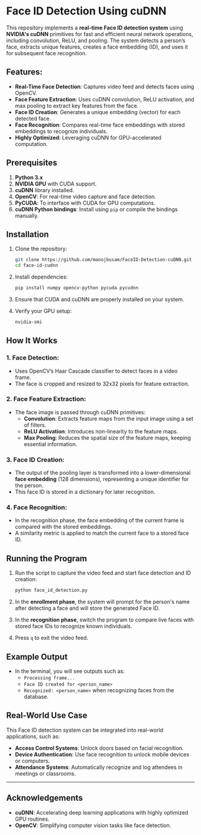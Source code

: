 # Face ID Detection Using cuDNN

This repository implements a **real-time Face ID detection system** using **NVIDIA's cuDNN** primitives for fast and efficient neural network operations, including convolution, ReLU, and pooling. The system detects a person’s face, extracts unique features, creates a face embedding (ID), and uses it for subsequent face recognition.

## Features:
- **Real-Time Face Detection**: Captures video feed and detects faces using OpenCV.
- **Face Feature Extraction**: Uses cuDNN convolution, ReLU activation, and max pooling to extract key features from the face.
- **Face ID Creation**: Generates a unique embedding (vector) for each detected face.
- **Face Recognition**: Compares real-time face embeddings with stored embeddings to recognize individuals.
- **Highly Optimized**: Leveraging cuDNN for GPU-accelerated computation.

## Prerequisites

1. **Python 3.x**
2. **NVIDIA GPU** with CUDA support.
3. **cuDNN** library installed.
4. **OpenCV**: For real-time video capture and face detection.
5. **PyCUDA**: To interface with CUDA for GPU computations.
6. **cuDNN Python bindings**: Install using `pip` or compile the bindings manually.

## Installation

1. Clone the repository:

   ```bash
   git clone https://github.com/manojbusam/FaceID-Detection-cuDNN.git
   cd face-id-cudnn
   ```

2. Install dependencies:

   ```bash
   pip install numpy opencv-python pycuda pycudnn
   ```

3. Ensure that CUDA and cuDNN are properly installed on your system.

4. Verify your GPU setup:

   ```bash
   nvidia-smi
   ```

## How It Works

### 1. **Face Detection**:
   - Uses OpenCV’s Haar Cascade classifier to detect faces in a video frame.
   - The face is cropped and resized to 32x32 pixels for feature extraction.

### 2. **Face Feature Extraction**:
   - The face image is passed through cuDNN primitives:
     - **Convolution**: Extracts feature maps from the input image using a set of filters.
     - **ReLU Activation**: Introduces non-linearity to the feature maps.
     - **Max Pooling**: Reduces the spatial size of the feature maps, keeping essential information.

### 3. **Face ID Creation**:
   - The output of the pooling layer is transformed into a lower-dimensional **face embedding** (128 dimensions), representing a unique identifier for the person.
   - This face ID is stored in a dictionary for later recognition.

### 4. **Face Recognition**:
   - In the recognition phase, the face embedding of the current frame is compared with the stored embeddings.
   - A similarity metric is applied to match the current face to a stored face ID.

## Running the Program

1. Run the script to capture the video feed and start face detection and ID creation:

   ```bash
   python face_id_detection.py
   ```

2. In the **enrollment phase**, the system will prompt for the person's name after detecting a face and will store the generated Face ID.

3. In the **recognition phase**, switch the program to compare live faces with stored face IDs to recognize known individuals.

4. Press `q` to exit the video feed.

## Example Output

- In the terminal, you will see outputs such as:
  - `Processing frame...`
  - `Face ID created for <person_name>`
  - `Recognized: <person_name>` when recognizing faces from the database.

## Real-World Use Case

This Face ID detection system can be integrated into real-world applications, such as:
- **Access Control Systems**: Unlock doors based on facial recognition.
- **Device Authentication**: Use face recognition to unlock mobile devices or computers.
- **Attendance Systems**: Automatically recognize and log attendees in meetings or classrooms.

---

## Acknowledgements

- **cuDNN**: Accelerating deep learning applications with highly optimized GPU routines.
- **OpenCV**: Simplifying computer vision tasks like face detection.

